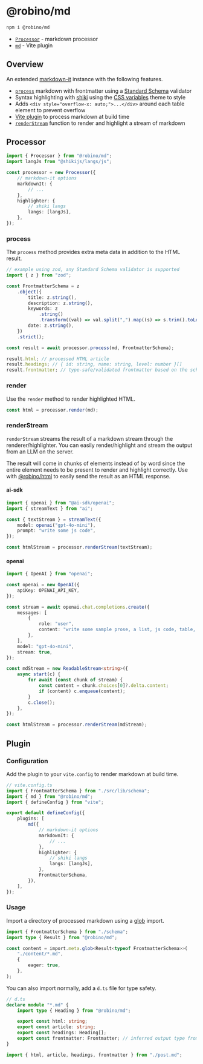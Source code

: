 # @robino/md

```bash
npm i @robino/md
```

- [`Processor`](#processor) - markdown processor
- [`md`](#plugin) - Vite plugin

## Overview

An extended [markdown-it](https://github.com/markdown-it/markdown-it) instance with the following features.

- [`process`](#process) markdown with frontmatter using a [Standard Schema](https://standardschema.dev/#what-schema-libraries-implement-the-spec) validator
- Syntax highlighting with [shiki](https://shiki.style/) using the [CSS variables](https://shiki.style/guide/theme-colors#css-variables-theme) theme to style
- Adds `<div style="overflow-x: auto;">...</div>` around each table element to prevent overflow
- [Vite plugin](#plugin) to process markdown at build time
- [`renderStream`](#renderstream) function to render and highlight a stream of markdown

## Processor

```ts
import { Processor } from "@robino/md";
import langJs from "@shikijs/langs/js";

const processor = new Processor({
	// markdown-it options
	markdownIt: {
		// ...
	},
	highlighter: {
		// shiki langs
		langs: [langJs],
	},
});
```

### process

The `process` method provides extra meta data in addition to the HTML result.

```ts
// example using zod, any Standard Schema validator is supported
import { z } from "zod";

const FrontmatterSchema = z
	.object({
		title: z.string(),
		description: z.string(),
		keywords: z
			.string()
			.transform((val) => val.split(",").map((s) => s.trim().toLowerCase())),
		date: z.string(),
	})
	.strict();

const result = await processor.process(md, FrontmatterSchema);

result.html; // processed HTML article
result.headings; // { id: string, name: string, level: number }[]
result.frontmatter; // type-safe/validated frontmatter based on the schema
```

### render

Use the `render` method to render highlighted HTML.

```ts
const html = processor.render(md);
```

### renderStream

`renderStream` streams the result of a markdown stream through the renderer/highlighter. You can easily render/highlight and stream the output from an LLM on the server.

The result will come in chunks of elements instead of by word since the entire element needs to be present to render and highlight correctly. Use with [@robino/html](https://github.com/rossrobino/robino/tree/main/packages/html) to easily send the result as an HTML response.

#### ai-sdk

```ts
import { openai } from "@ai-sdk/openai";
import { streamText } from "ai";

const { textStream } = streamText({
	model: openai("gpt-4o-mini"),
	prompt: "write some js code",
});

const htmlStream = processor.renderStream(textStream);
```

#### openai

```ts
import { OpenAI } from "openai";

const openai = new OpenAI({
	apiKey: OPENAI_API_KEY,
});

const stream = await openai.chat.completions.create({
	messages: [
		{
			role: "user",
			content: "write some sample prose, a list, js code, table, etc.",
		},
	],
	model: "gpt-4o-mini",
	stream: true,
});

const mdStream = new ReadableStream<string>({
	async start(c) {
		for await (const chunk of stream) {
			const content = chunk.choices[0]?.delta.content;
			if (content) c.enqueue(content);
		}
		c.close();
	},
});

const htmlStream = processor.renderStream(mdStream);
```

## Plugin

### Configuration

Add the plugin to your `vite.config` to render markdown at build time.

```ts
// vite.config.ts
import { FrontmatterSchema } from "./src/lib/schema";
import { md } from "@robino/md";
import { defineConfig } from "vite";

export default defineConfig({
	plugins: [
		md({
			// markdown-it options
			markdownIt: {
				// ...
			},
			highlighter: {
				// shiki langs
				langs: [langJs],
			},
			FrontmatterSchema,
		}),
	],
});
```

### Usage

Import a directory of processed markdown using a [glob](https://vite.dev/guide/features.html#glob-import) import.

```ts
import { FrontmatterSchema } from "./schema";
import type { Result } from "@robino/md";

const content = import.meta.glob<Result<typeof FrontmatterSchema>>(
	"./content/*.md",
	{
		eager: true,
	},
);
```

You can also import normally, add a `d.ts` file for type safety.

```ts
// d.ts
declare module "*.md" {
	import type { Heading } from "@robino/md";

	export const html: string;
	export const article: string;
	export const headings: Heading[];
	export const frontmatter: Frontmatter; // inferred output type from your schema
}
```

```ts
import { html, article, headings, frontmatter } from "./post.md";
```
